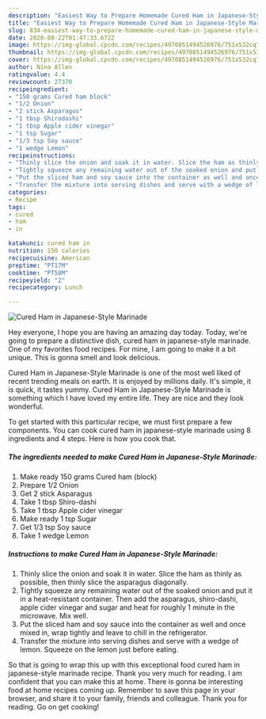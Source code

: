 ```yaml
---
description: "Easiest Way to Prepare Homemade Cured Ham in Japanese-Style Marinade"
title: "Easiest Way to Prepare Homemade Cured Ham in Japanese-Style Marinade"
slug: 834-easiest-way-to-prepare-homemade-cured-ham-in-japanese-style-marinade
date: 2020-08-22T01:47:33.672Z
image: https://img-global.cpcdn.com/recipes/4970851494526976/751x532cq70/cured-ham-in-japanese-style-marinade-recipe-main-photo.jpg
thumbnail: https://img-global.cpcdn.com/recipes/4970851494526976/751x532cq70/cured-ham-in-japanese-style-marinade-recipe-main-photo.jpg
cover: https://img-global.cpcdn.com/recipes/4970851494526976/751x532cq70/cured-ham-in-japanese-style-marinade-recipe-main-photo.jpg
author: Nina Allen
ratingvalue: 4.4
reviewcount: 27370
recipeingredient:
- "150 grams Cured ham block"
- "1/2 Onion"
- "2 stick Asparagus"
- "1 tbsp Shirodashi"
- "1 tbsp Apple cider vinegar"
- "1 tsp Sugar"
- "1/3 tsp Soy sauce"
- "1 wedge Lemon"
recipeinstructions:
- "Thinly slice the onion and soak it in water. Slice the ham as thinly as possible, then thinly slice the asparagus diagonally."
- "Tightly squeeze any remaining water out of the soaked onion and put it in a heat-resistant container. Then add the asparagus, shiro-dashi, apple cider vinegar and sugar and heat for roughly 1 minute in the microwave. Mix well."
- "Put the sliced ham and soy sauce into the container as well and once mixed in, wrap tightly and leave to chill in the refrigerator."
- "Transfer the mixture into serving dishes and serve with a wedge of lemon. Squeeze on the lemon just before eating."
categories:
- Recipe
tags:
- cured
- ham
- in

katakunci: cured ham in 
nutrition: 150 calories
recipecuisine: American
preptime: "PT17M"
cooktime: "PT58M"
recipeyield: "2"
recipecategory: Lunch

---
```



![Cured Ham in Japanese-Style Marinade](https://img-global.cpcdn.com/recipes/4970851494526976/751x532cq70/cured-ham-in-japanese-style-marinade-recipe-main-photo.jpg)

Hey everyone, I hope you are having an amazing day today. Today, we're going to prepare a distinctive dish, cured ham in japanese-style marinade. One of my favorites food recipes. For mine, I am going to make it a bit unique. This is gonna smell and look delicious.



Cured Ham in Japanese-Style Marinade is one of the most well liked of recent trending meals on earth. It is enjoyed by millions daily. It's simple, it is quick, it tastes yummy. Cured Ham in Japanese-Style Marinade is something which I have loved my entire life. They are nice and they look wonderful.


To get started with this particular recipe, we must first prepare a few components. You can cook cured ham in japanese-style marinade using 8 ingredients and 4 steps. Here is how you cook that.

<!--inarticleads1-->

##### The ingredients needed to make Cured Ham in Japanese-Style Marinade:

1. Make ready 150 grams Cured ham (block)
1. Prepare 1/2 Onion
1. Get 2 stick Asparagus
1. Take 1 tbsp Shiro-dashi
1. Take 1 tbsp Apple cider vinegar
1. Make ready 1 tsp Sugar
1. Get 1/3 tsp Soy sauce
1. Take 1 wedge Lemon




<!--inarticleads2-->

##### Instructions to make Cured Ham in Japanese-Style Marinade:

1. Thinly slice the onion and soak it in water. Slice the ham as thinly as possible, then thinly slice the asparagus diagonally.
1. Tightly squeeze any remaining water out of the soaked onion and put it in a heat-resistant container. Then add the asparagus, shiro-dashi, apple cider vinegar and sugar and heat for roughly 1 minute in the microwave. Mix well.
1. Put the sliced ham and soy sauce into the container as well and once mixed in, wrap tightly and leave to chill in the refrigerator.
1. Transfer the mixture into serving dishes and serve with a wedge of lemon. Squeeze on the lemon just before eating.




So that is going to wrap this up with this exceptional food cured ham in japanese-style marinade recipe. Thank you very much for reading. I am confident that you can make this at home. There is gonna be interesting food at home recipes coming up. Remember to save this page in your browser, and share it to your family, friends and colleague. Thank you for reading. Go on get cooking!
